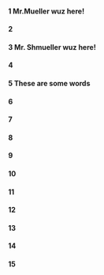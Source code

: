 #### 1 Mr.Mueller wuz here!
#### 2
#### 3 Mr. Shmueller wuz here!
#### 4
#### 5 These are some words
#### 6
#### 7
#### 8
#### 9
#### 10
#### 11
#### 12
#### 13
#### 14
#### 15